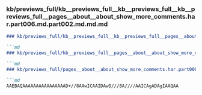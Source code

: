 ### kb/previews_full/kb__previews_full__kb__previews_full__kb__previews_full__pages__about__about_show_more_comments.har.part006.md.part002.md.md.md

```md
### kb/previews_full/kb__previews_full__kb__previews_full__pages__about__about_show_more_comments.har.part006.md.part002.md.md

```md
### kb/previews_full/kb__previews_full__pages__about__about_show_more_comments.har.part006.md.part002.md

```md
### kb/previews_full/pages__about__about_show_more_comments.har.part006.md (part 002)

```md
AAEBAQAAAAAAAAAAAAAAAAD+//8AAwICAAIDAwD///8A////AAICAgADAgIAAQAA
```

```

```

```

```
